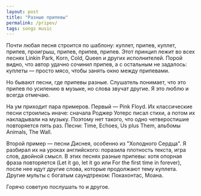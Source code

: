 ```yaml
---
layout: post
title: "Разные припевы"
permalink: /pripev/
tags: songs music
---
```


Почти любая песня строится по шаблону: куплет, припев, куплет, припев, проигрыш,
припев, припев, припев. Этот принцип лежит во всех песнях Linkin Park, Korn,
Cold, Queen и других исполнителей. Порой видно, что автор удачно сочинил припев,
а с остальным не задалось: куплеты — просто мясо, чтобы занять окно между
припевами.

Но бывают песни, где припевы разные. Слушатель понимает, что это припев по
усилению в музыке, но слова звучат другие. Я это люблю и всегда отмечаю.

На ум приходит пара примеров. Первый — Pink Floyd. Их классические песни
строились иначе: сначала Роджер Уотерс писал стихи, а потом их накладывали на
музыку. Поэтому нет такого, что одно четверостишие повторяется пять раз. Песни:
Time, Echoes, Us plus Them, альбомы Animals, The Wall.

Второй пример — песни Диснея, особенно из "Холодного Сердца". Я разбирал их на
уроках английского: поразила плотность текста, игра слов, двойной смысл. В этих
песнях разные припевы: хотя опорная фраза повторяется (Let it go, let it go или
For the first time in forever), после нее идут другие слова, которые продолжают
тему куплета. Другие мульты с богатым саундтреком: Покахонтас, Моана.

Горячо советую послушать то и другое.
